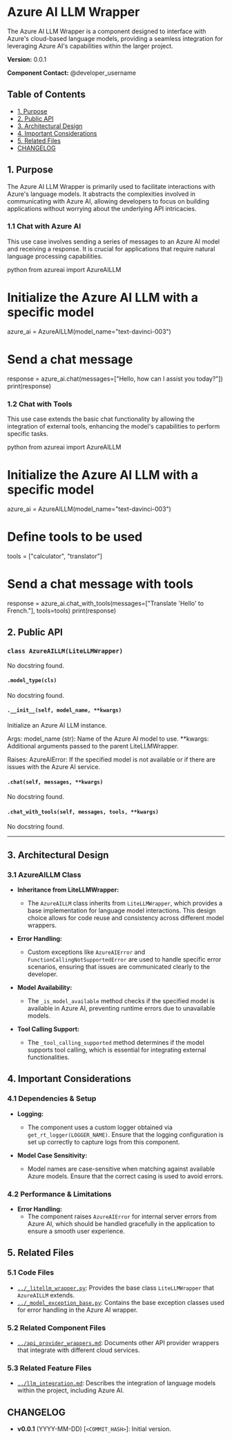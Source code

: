 # Azure AI LLM Wrapper

The Azure AI LLM Wrapper is a component designed to interface with Azure's cloud-based language models, providing a seamless integration for leveraging Azure AI's capabilities within the larger project.

**Version:** 0.0.1

**Component Contact:** @developer_username

## Table of Contents

- [1. Purpose](#1-purpose)
- [2. Public API](#2-public-api)
- [3. Architectural Design](#3-architectural-design)
- [4. Important Considerations](#4-important-considerations)
- [5. Related Files](#5-related-files)
- [CHANGELOG](#changelog)

## 1. Purpose

The Azure AI LLM Wrapper is primarily used to facilitate interactions with Azure's language models. It abstracts the complexities involved in communicating with Azure AI, allowing developers to focus on building applications without worrying about the underlying API intricacies.

### 1.1 Chat with Azure AI

This use case involves sending a series of messages to an Azure AI model and receiving a response. It is crucial for applications that require natural language processing capabilities.

python
from azureai import AzureAILLM

# Initialize the Azure AI LLM with a specific model
azure_ai = AzureAILLM(model_name="text-davinci-003")

# Send a chat message
response = azure_ai.chat(messages=["Hello, how can I assist you today?"])
print(response)


### 1.2 Chat with Tools

This use case extends the basic chat functionality by allowing the integration of external tools, enhancing the model's capabilities to perform specific tasks.

python
from azureai import AzureAILLM

# Initialize the Azure AI LLM with a specific model
azure_ai = AzureAILLM(model_name="text-davinci-003")

# Define tools to be used
tools = ["calculator", "translator"]

# Send a chat message with tools
response = azure_ai.chat_with_tools(messages=["Translate 'Hello' to French."], tools=tools)
print(response)


## 2. Public API

### `class AzureAILLM(LiteLLMWrapper)`
No docstring found.

#### `.model_type(cls)`
No docstring found.

#### `.__init__(self, model_name, **kwargs)`
Initialize an Azure AI LLM instance.

Args:
    model_name (str): Name of the Azure AI model to use.
    **kwargs: Additional arguments passed to the parent LiteLLMWrapper.

Raises:
    AzureAIError: If the specified model is not available or if there are issues with the Azure AI service.

#### `.chat(self, messages, **kwargs)`
No docstring found.

#### `.chat_with_tools(self, messages, tools, **kwargs)`
No docstring found.


---

## 3. Architectural Design

### 3.1 AzureAILLM Class

- **Inheritance from LiteLLMWrapper:**
  - The `AzureAILLM` class inherits from `LiteLLMWrapper`, which provides a base implementation for language model interactions. This design choice allows for code reuse and consistency across different model wrappers.

- **Error Handling:**
  - Custom exceptions like `AzureAIError` and `FunctionCallingNotSupportedError` are used to handle specific error scenarios, ensuring that issues are communicated clearly to the developer.

- **Model Availability:**
  - The `_is_model_available` method checks if the specified model is available in Azure AI, preventing runtime errors due to unavailable models.

- **Tool Calling Support:**
  - The `_tool_calling_supported` method determines if the model supports tool calling, which is essential for integrating external functionalities.

## 4. Important Considerations

### 4.1 Dependencies & Setup

- **Logging:**
  - The component uses a custom logger obtained via `get_rt_logger(LOGGER_NAME)`. Ensure that the logging configuration is set up correctly to capture logs from this component.

- **Model Case Sensitivity:**
  - Model names are case-sensitive when matching against available Azure models. Ensure that the correct casing is used to avoid errors.

### 4.2 Performance & Limitations

- **Error Handling:**
  - The component raises `AzureAIError` for internal server errors from Azure AI, which should be handled gracefully in the application to ensure a smooth user experience.

## 5. Related Files

### 5.1 Code Files

- [`../_litellm_wrapper.py`](../_litellm_wrapper.py): Provides the base class `LiteLLMWrapper` that `AzureAILLM` extends.
- [`../_model_exception_base.py`](../_model_exception_base.py): Contains the base exception classes used for error handling in the Azure AI wrapper.

### 5.2 Related Component Files

- [`../api_provider_wrappers.md`](../api_provider_wrappers.md): Documents other API provider wrappers that integrate with different cloud services.

### 5.3 Related Feature Files

- [`../llm_integration.md`](../llm_integration.md): Describes the integration of language models within the project, including Azure AI.

## CHANGELOG

- **v0.0.1** (YYYY-MM-DD) [`<COMMIT_HASH>`]: Initial version.

